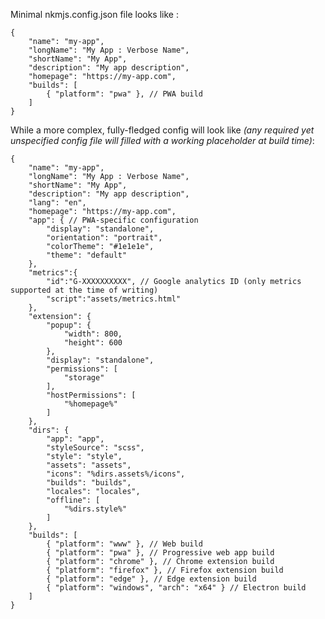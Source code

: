 
Minimal nkmjs.config.json file looks like :

<pre class="prettyprint" data-title="Minimal nkmjs.config.json"><code>{
    "name": "my-app",
    "longName": "My App : Verbose Name",
    "shortName": "My App",
    "description": "My app description",
    "homepage": "https://my-app.com",
    "builds": [
        { "platform": "pwa" }, // PWA build
    ]
}
</code></pre>

While a more complex, fully-fledged config will look like _(any required yet unspecified config file will filled with a working placeholder at build time)_:

<pre class="prettyprint" data-title="Complete nkmjs.config.json"><code>{
    "name": "my-app",
    "longName": "My App : Verbose Name",
    "shortName": "My App",
    "description": "My app description",
    "lang": "en",
    "homepage": "https://my-app.com",
    "app": { // PWA-specific configuration
        "display": "standalone",
        "orientation": "portrait",
        "colorTheme": "#1e1e1e",
        "theme": "default"
    },
    "metrics":{
        "id":"G-XXXXXXXXXX", // Google analytics ID (only metrics supported at the time of writing)
        "script":"assets/metrics.html"
    },
    "extension": {
        "popup": {
            "width": 800,
            "height": 600
        },
        "display": "standalone",
        "permissions": [
            "storage"
        ],
        "hostPermissions": [
            "%homepage%"
        ]
    },
    "dirs": {
        "app": "app",
        "styleSource": "scss",
        "style": "style",
        "assets": "assets",
        "icons": "%dirs.assets%/icons",
        "builds": "builds",
        "locales": "locales",
        "offline": [ 
            "%dirs.style%" 
        ]
    },
    "builds": [
        { "platform": "www" }, // Web build
        { "platform": "pwa" }, // Progressive web app build
        { "platform": "chrome" }, // Chrome extension build
        { "platform": "firefox" }, // Firefox extension build
        { "platform": "edge" }, // Edge extension build
        { "platform": "windows", "arch": "x64" } // Electron build
    ]
}
</code></pre>